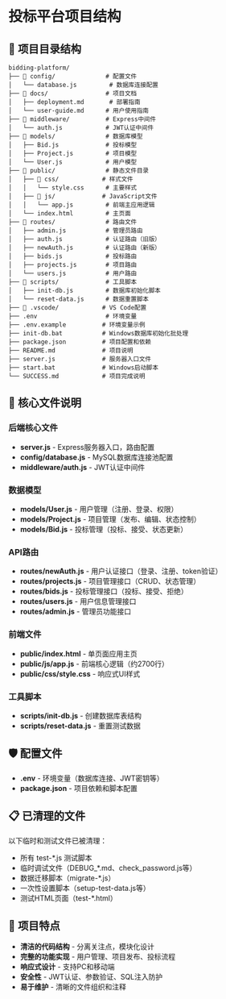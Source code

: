 # 投标平台项目结构

## 📁 项目目录结构

```
bidding-platform/
├── 📁 config/              # 配置文件
│   └── database.js         # 数据库连接配置
├── 📁 docs/                # 项目文档
│   ├── deployment.md       # 部署指南
│   └── user-guide.md      # 用户使用指南
├── 📁 middleware/          # Express中间件
│   └── auth.js            # JWT认证中间件
├── 📁 models/              # 数据库模型
│   ├── Bid.js             # 投标模型
│   ├── Project.js         # 项目模型
│   └── User.js            # 用户模型
├── 📁 public/              # 静态文件目录
│   ├── 📁 css/            # 样式文件
│   │   └── style.css      # 主要样式
│   ├── 📁 js/             # JavaScript文件
│   │   └── app.js         # 前端主应用逻辑
│   └── index.html         # 主页面
├── 📁 routes/              # 路由文件
│   ├── admin.js           # 管理员路由
│   ├── auth.js            # 认证路由（旧版）
│   ├── newAuth.js         # 认证路由（新版）
│   ├── bids.js            # 投标路由
│   ├── projects.js        # 项目路由
│   └── users.js           # 用户路由
├── 📁 scripts/             # 工具脚本
│   ├── init-db.js         # 数据库初始化脚本
│   └── reset-data.js      # 数据重置脚本
├── 📁 .vscode/            # VS Code配置
├── .env                   # 环境变量
├── .env.example          # 环境变量示例
├── init-db.bat           # Windows数据库初始化批处理
├── package.json          # 项目配置和依赖
├── README.md             # 项目说明
├── server.js             # 服务器入口文件
├── start.bat             # Windows启动脚本
└── SUCCESS.md            # 项目完成说明
```

## 🚀 核心文件说明

### 后端核心文件
- **server.js** - Express服务器入口，路由配置
- **config/database.js** - MySQL数据库连接池配置
- **middleware/auth.js** - JWT认证中间件

### 数据模型
- **models/User.js** - 用户管理（注册、登录、权限）
- **models/Project.js** - 项目管理（发布、编辑、状态控制）
- **models/Bid.js** - 投标管理（投标、接受、状态更新）

### API路由
- **routes/newAuth.js** - 用户认证接口（登录、注册、token验证）
- **routes/projects.js** - 项目管理接口（CRUD、状态管理）
- **routes/bids.js** - 投标管理接口（投标、接受、拒绝）
- **routes/users.js** - 用户信息管理接口
- **routes/admin.js** - 管理员功能接口

### 前端文件
- **public/index.html** - 单页面应用主页
- **public/js/app.js** - 前端核心逻辑（约2700行）
- **public/css/style.css** - 响应式UI样式

### 工具脚本
- **scripts/init-db.js** - 创建数据库表结构
- **scripts/reset-data.js** - 重置测试数据

## 🛡️ 配置文件
- **.env** - 环境变量（数据库连接、JWT密钥等）
- **package.json** - 项目依赖和脚本配置

## 📋 已清理的文件
以下临时和测试文件已被清理：
- 所有 test-*.js 测试脚本
- 临时调试文件（DEBUG_*.md、check_password.js等）
- 数据迁移脚本（migrate-*.js）
- 一次性设置脚本（setup-test-data.js等）
- 测试HTML页面（test-*.html）

## 🎯 项目特点
- **清洁的代码结构** - 分离关注点，模块化设计
- **完整的功能实现** - 用户管理、项目发布、投标流程
- **响应式设计** - 支持PC和移动端
- **安全性** - JWT认证、参数验证、SQL注入防护
- **易于维护** - 清晰的文件组织和注释